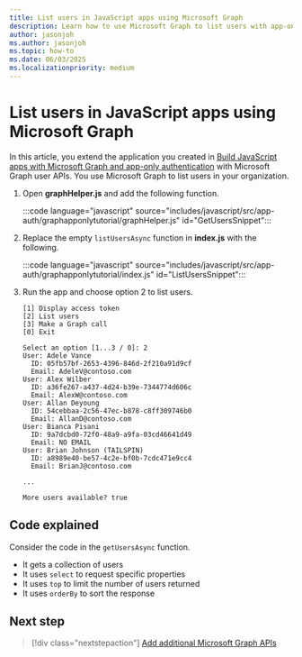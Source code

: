 ```yaml
---
title: List users in JavaScript apps using Microsoft Graph
description: Learn how to use Microsoft Graph to list users with app-only authentication in JavaScript apps
author: jasonjoh
ms.author: jasonjoh
ms.topic: how-to
ms.date: 06/03/2025
ms.localizationpriority: medium
---
```


# List users in JavaScript apps using Microsoft Graph

<!-- cSpell:ignore graphapponlytutorial Pisani -->

In this article, you extend the application you created in [Build JavaScript apps with Microsoft Graph and app-only authentication](javascript-app-only.md) with Microsoft Graph user APIs. You use Microsoft Graph to list users in your organization.

1. Open **graphHelper.js** and add the following function.

    :::code language="javascript" source="includes/javascript/src/app-auth/graphapponlytutorial/graphHelper.js" id="GetUsersSnippet":::

1. Replace the empty `listUsersAsync` function in **index.js** with the following.

    :::code language="javascript" source="includes/javascript/src/app-auth/graphapponlytutorial/index.js" id="ListUsersSnippet":::

1. Run the app and choose option 2 to list users.

    ```Shell
    [1] Display access token
    [2] List users
    [3] Make a Graph call
    [0] Exit

    Select an option [1...3 / 0]: 2
    User: Adele Vance
      ID: 05fb57bf-2653-4396-846d-2f210a91d9cf
      Email: AdeleV@contoso.com
    User: Alex Wilber
      ID: a36fe267-a437-4d24-b39e-7344774d606c
      Email: AlexW@contoso.com
    User: Allan Deyoung
      ID: 54cebbaa-2c56-47ec-b878-c8ff309746b0
      Email: AllanD@contoso.com
    User: Bianca Pisani
      ID: 9a7dcbd0-72f0-48a9-a9fa-03cd46641d49
      Email: NO EMAIL
    User: Brian Johnson (TAILSPIN)
      ID: a8989e40-be57-4c2e-bf0b-7cdc471e9cc4
      Email: BrianJ@contoso.com

    ...

    More users available? true
    ```

## Code explained

Consider the code in the `getUsersAsync` function.

- It gets a collection of users
- It uses `select` to request specific properties
- It uses `top` to limit the number of users returned
- It uses `orderBy` to sort the response

## Next step

> [!div class="nextstepaction"]
> [Add additional Microsoft Graph APIs](javascript-app-only-extend-app.md)
